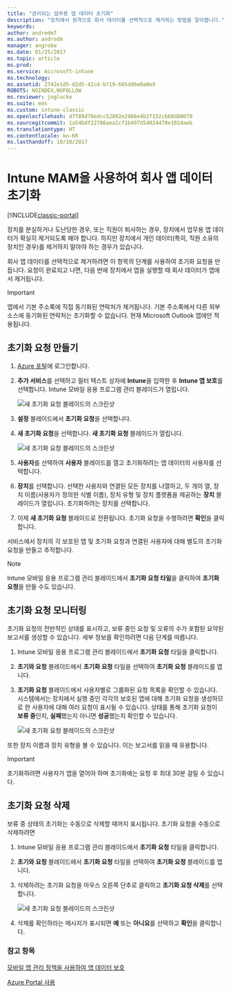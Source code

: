 ```yaml
---
title: "관리되는 업무용 앱 데이터 초기화"
description: "장치에서 원격으로 회사 데이터를 선택적으로 제거하는 방법을 알아봅니다."
keywords: 
author: andredm7
ms.author: andredm
manager: angrobe
ms.date: 01/25/2017
ms.topic: article
ms.prod: 
ms.service: microsoft-intune
ms.technology: 
ms.assetid: 2742e1d5-d2d5-42cd-b719-665dd6e0a0e9
ROBOTS: NOINDEX,NOFOLLOW
ms.reviewer: joglocke
ms.suite: ems
ms.custom: intune-classic
ms.openlocfilehash: d7f89d79edcc52892e2988e4b2f152cb68d80070
ms.sourcegitcommit: 1a54bdf22786aea1cf1b497d54024470e1024aeb
ms.translationtype: HT
ms.contentlocale: ko-KR
ms.lasthandoff: 10/10/2017
---
```

# <a name="wipe-company-app-data-with-intune-mam"></a>Intune MAM을 사용하여 회사 앱 데이터 초기화

[!INCLUDE[classic-portal](../includes/classic-portal.md)]

장치를 분실하거나 도난당한 경우, 또는 직원이 퇴사하는 경우, 장치에서 업무용 앱 데이터가 확실히 제거되도록 해야 합니다. 하지만 장치에서 개인 데이터(특히, 직원 소유의 장치인 경우)를 제거하지 말아야 하는 경우가 있습니다.

회사 앱 데이터를 선택적으로 제거하려면 이 항목의 단계를 사용하여 초기화 요청을 만듭니다. 요청이 완료되고 나면, 다음 번에 장치에서 앱을 실행할 때 회사 데이터가 앱에서 제거됩니다.

>[!IMPORTANT]
> 앱에서 기본 주소록에 직접 동기화된 연락처가 제거됩니다. 기본 주소록에서 다른 외부 소스에 동기화된 연락처는 초기화할 수 없습니다. 현재 Microsoft Outlook 앱에만 적용됩니다.

## <a name="create-a-wipe-request"></a>초기화 요청 만들기

1.  [Azure 포털](https://portal.azure.com)에 로그인합니다.

2.  **추가 서비스**를 선택하고 필터 텍스트 상자에 **Intune**을 입력한 후 **Intune 앱 보호**를 선택합니다. Intune 모바일 응용 프로그램 관리 블레이드가 열립니다.

    ![새 초기화 요청 블레이드의 스크린샷](../media/AppManagement/wipe-request-mam-main-blade.png)

2.  **설정** 블레이드에서 **초기화 요청**을 선택합니다.

3.  **새 초기화 요청**을 선택합니다. **새 초기화 요청** 블레이드가 열립니다.

    ![새 초기화 요청 블레이드의 스크린샷](../media/AppManagement/AzurePortal_MAM_NewWipeRequest.png)

4.  **사용자**를 선택하여 **사용자** 블레이드를 열고 초기화하려는 앱 데이터의 사용자를 선택합니다.

5.  **장치**를 선택합니다. 선택한 사용자와 연결된 모든 장치를 나열하고, 두 개의 열, 장치 이름(사용자가 정의한 식별 이름), 장치 유형 및 장치 플랫폼을 제공하는 **장치** 블레이드가 열립니다. 초기화하려는 장치를 선택합니다.

6.  이제 **새 초기화 요청** 블레이드로 전환됩니다. 초기화 요청을 수행하려면 **확인**을 클릭합니다. 

서비스에서 장치의 각 보호된 앱 및 초기화 요청과 연결된 사용자에 대해 별도의 초기화 요청을 만들고 추적합니다.

>[!NOTE]
> Intune 모바일 응용 프로그램 관리 블레이드에서 **초기화 요청 타일**을 클릭하여 **초기화 요청**을 만들 수도 있습니다.

## <a name="monitor-your-wipe-requests"></a>초기화 요청 모니터링

초기화 요청의 전반적인 상태를 표시하고, 보류 중인 요청 및 오류의 수가 포함된 요약된 보고서를 생성할 수 있습니다. 세부 정보를 확인하려면 다음 단계를 따릅니다.

1.  Intune 모바일 응용 프로그램 관리 블레이드에서 **초기화 요청** 타일을 클릭합니다.

2.  **초기와 요청** 블레이드에서 **초기화 요청** 타일을 선택하여 **초기화 요청** 블레이드를 엽니다.

3.  **초기화 요청** 블레이드에서 사용자별로 그룹화된 요청 목록을 확인할 수 있습니다. 시스템에서는 장치에서 실행 중인 각각의 보호된 앱에 대해 초기화 요청을 생성하므로 한 사용자에 대해 여러 요청이 표시될 수 있습니다. 상태를 통해 초기화 요청이 **보류 중**인지, **실패**했는지 아니면 **성공**했는지 확인할 수 있습니다.

    ![새 초기화 요청 블레이드의 스크린샷](../media/AppManagement/wipe-request-status-1.png)

또한 장치 이름과 장치 유형을 볼 수 있습니다. 이는 보고서를 읽을 때 유용합니다.

>[!IMPORTANT]
> 초기화하려면 사용자가 앱을 열어야 하며 초기화에는 요청 후 최대 30분 걸릴 수 있습니다.

## <a name="delete-a-wipe-request"></a>초기화 요청 삭제

보류 중 상태의 초기화는 수동으로 삭제할 때까지 표시됩니다.  초기화 요청을 수동으로 삭제하려면

1.  Intune 모바일 응용 프로그램 관리 블레이드에서 **초기화 요청** 타일을 클릭합니다.

2.  **초기와 요청** 블레이드에서 **초기화 요청** 타일을 선택하여 **초기화 요청** 블레이드를 엽니다.

3.  삭제하려는 초기화 요청을 마우스 오른쪽 단추로 클릭하고 **초기화 요청 삭제**를 선택합니다.

    ![새 초기화 요청 블레이드의 스크린샷](../media/AppManagement/delete-wipe-request.png)

4.  삭제를 확인하라는 메시지가 표시되면 **예** 또는 **아니요**를 선택하고 **확인**을 클릭합니다.


### <a name="see-also"></a>참고 항목
[모바일 앱 관리 정책을 사용하여 앱 데이터 보호](protect-app-data-using-mobile-app-management-policies-with-microsoft-intune.md)

[Azure Portal 사용](azure-portal-for-microsoft-intune-mam-policies.md)
